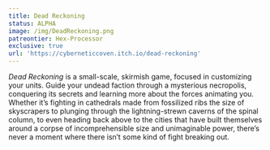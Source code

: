 ```yaml
---
title: Dead Reckoning
status: ALPHA
image: /img/DeadReckoning.png
patreontier: Hex-Processor
exclusive: true
url: 'https://cyberneticcoven.itch.io/dead-reckoning'
---
```


*Dead Reckoning* is a small-scale, skirmish game, focused in customizing your units. Guide your undead faction through a mysterious necropolis, conquering its secrets and learning more about the forces animating you. Whether it’s fighting in cathedrals made from fossilized ribs the size of skyscrapers to plunging through the lightning-strewn caverns of the spinal column, to even heading back above to the cities that have built themselves around a corpse of incomprehensible size and unimaginable power, there’s never a moment where there isn’t some kind of fight breaking out.
